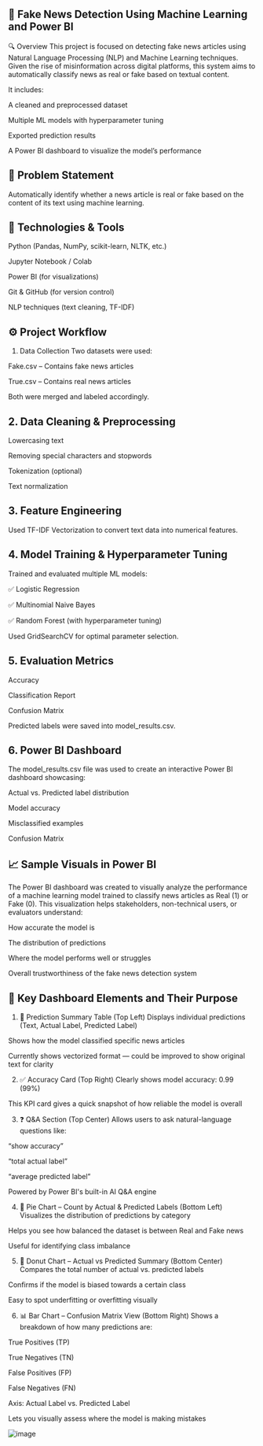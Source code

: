 ## 📰 Fake News Detection Using Machine Learning and Power BI

🔍 Overview
This project is focused on detecting fake news articles using Natural Language Processing (NLP) and Machine Learning techniques. Given the rise of misinformation across digital platforms, this system aims to automatically classify news as real or fake based on textual content.

It includes:

A cleaned and preprocessed dataset

Multiple ML models with hyperparameter tuning

Exported prediction results

A Power BI dashboard to visualize the model’s performance

## 📌 Problem Statement
Automatically identify whether a news article is real or fake based on the content of its text using machine learning.

## 🧠 Technologies & Tools
Python (Pandas, NumPy, scikit-learn, NLTK, etc.)

Jupyter Notebook / Colab

Power BI (for visualizations)

Git & GitHub (for version control)

NLP techniques (text cleaning, TF-IDF)

## ⚙️ Project Workflow
1. Data Collection
Two datasets were used:

Fake.csv – Contains fake news articles

True.csv – Contains real news articles

Both were merged and labeled accordingly.

## 2. Data Cleaning & Preprocessing
Lowercasing text

Removing special characters and stopwords

Tokenization (optional)

Text normalization

## 3. Feature Engineering
Used TF-IDF Vectorization to convert text data into numerical features.

## 4. Model Training & Hyperparameter Tuning
Trained and evaluated multiple ML models:

✅ Logistic Regression

✅ Multinomial Naive Bayes

✅ Random Forest (with hyperparameter tuning)

Used GridSearchCV for optimal parameter selection.

## 5. Evaluation Metrics
Accuracy

Classification Report

Confusion Matrix

Predicted labels were saved into model_results.csv.

## 6. Power BI Dashboard
The model_results.csv file was used to create an interactive Power BI dashboard showcasing:

Actual vs. Predicted label distribution

Model accuracy

Misclassified examples

Confusion Matrix

## 📈 Sample Visuals in Power BI

The Power BI dashboard was created to visually analyze the performance of a machine learning model trained to classify news articles as Real (1) or Fake (0). This visualization helps stakeholders, non-technical users, or evaluators understand:

How accurate the model is

The distribution of predictions

Where the model performs well or struggles

Overall trustworthiness of the fake news detection system

## 📌 Key Dashboard Elements and Their Purpose
1. 🧾 Prediction Summary Table (Top Left)
Displays individual predictions (Text, Actual Label, Predicted Label)

Shows how the model classified specific news articles

Currently shows vectorized format — could be improved to show original text for clarity

2. ✅ Accuracy Card (Top Right)
Clearly shows model accuracy: 0.99 (99%)

This KPI card gives a quick snapshot of how reliable the model is overall

3. ❓ Q&A Section (Top Center)
Allows users to ask natural-language questions like:

“show accuracy”

“total actual label”

“average predicted label”

Powered by Power BI's built-in AI Q&A engine

4. 📘 Pie Chart – Count by Actual & Predicted Labels (Bottom Left)
Visualizes the distribution of predictions by category

Helps you see how balanced the dataset is between Real and Fake news

Useful for identifying class imbalance

5. 🔵 Donut Chart – Actual vs Predicted Summary (Bottom Center)
Compares the total number of actual vs. predicted labels

Confirms if the model is biased towards a certain class

Easy to spot underfitting or overfitting visually

6. 📊 Bar Chart – Confusion Matrix View (Bottom Right)
Shows a breakdown of how many predictions are:

True Positives (TP)

True Negatives (TN)

False Positives (FP)

False Negatives (FN)

Axis: Actual Label vs. Predicted Label

Lets you visually assess where the model is making mistakes




![image](https://github.com/user-attachments/assets/65f175b8-23fa-411a-ba0d-37decd3f04a3)

